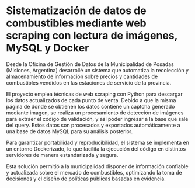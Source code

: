 # Sistematización de datos de combustibles mediante web scraping con lectura de imágenes, MySQL y Docker 

Desde la Oficina de Gestión de Datos de la Municipalidad de Posadas (Misiones, Argentina) desarrollé un sistema que automatiza la recolección y almacenamiento de información sobre precios y cantidades de combustibles vendidos en las estaciones de servicio de la provincia.

El proyecto emplea técnicas de web scraping con Python para descargar los datos actualizados de cada punto de venta. Debido a que la misma página de donde se obtienen los datos contiene un captcha generado mediante imagen, se realiza un procesamiento de detección de imágenes para extraer el código de validación, y así poder ingresar a la base que sale del query. Estos datos son procesados y exportados automáticamente a una base de datos MySQL para su análisis posterior.

Para garantizar portabilidad y reproducibilidad, el sistema se implementa en un entorno Dockerizado, lo que facilita la ejecución del código en distintos servidores de manera estandarizada y segura.

Esta solución permitió a la municipalidad disponer de información confiable y actualizada sobre el mercado de combustibles, optimizando la toma de decisiones y el diseño de políticas públicas basadas en evidencia.
